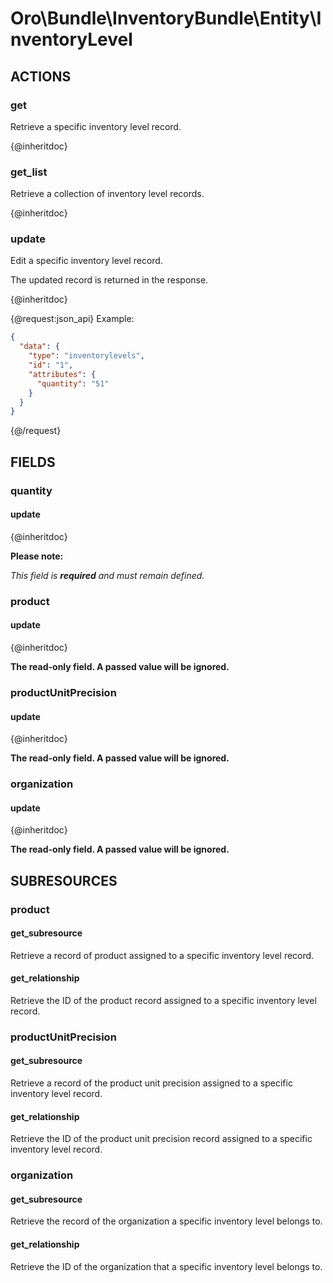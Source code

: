 # Oro\Bundle\InventoryBundle\Entity\InventoryLevel

## ACTIONS

### get

Retrieve a specific inventory level record.

{@inheritdoc}

### get_list

Retrieve a collection of inventory level records.

{@inheritdoc}

### update

Edit a specific inventory level record.

The updated record is returned in the response.

{@inheritdoc}

{@request:json_api}
Example:

```JSON
{
  "data": {
    "type": "inventorylevels",
    "id": "1",
    "attributes": {
      "quantity": "51"
    }
  }
}
```
{@/request}

## FIELDS

### quantity

#### update

{@inheritdoc}

**Please note:**

*This field is **required** and must remain defined.*

### product

#### update

{@inheritdoc}

**The read-only field. A passed value will be ignored.**

### productUnitPrecision

#### update

{@inheritdoc}

**The read-only field. A passed value will be ignored.**

### organization

#### update

{@inheritdoc}

**The read-only field. A passed value will be ignored.**

## SUBRESOURCES

### product

#### get_subresource

Retrieve a record of product assigned to a specific inventory level record.

#### get_relationship

Retrieve the ID of the product record assigned to a specific inventory level record.

### productUnitPrecision

#### get_subresource

Retrieve a record of the product unit precision assigned to a specific inventory level record.

#### get_relationship

Retrieve the ID of the product unit precision record assigned to a specific inventory level record.

### organization

#### get_subresource

Retrieve the record of the organization a specific inventory level belongs to.

#### get_relationship

Retrieve the ID of the organization that a specific inventory level belongs to.

